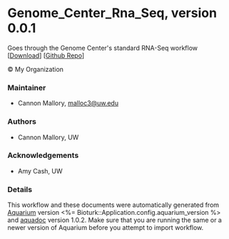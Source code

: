 # Genome_Center_Rna_Seq, version 0.0.1

Goes through the Genome Center's standard RNA-Seq workflow [[Download](genome_center_na_seq.aq)] [[Github Repo](https://github.com/malloc3/genome_center_na_seq)]

&copy; My Organization


### Maintainer
- Cannon Mallory, <malloc3@uw.edu>

### Authors
  - Cannon Mallory, UW

### Acknowledgements
  - Amy Cash, UW

### Details
This workflow and these documents were automatically generated from
[Aquarium](http://www.aquarium.bio) version <%= Bioturk::Application.config.aquarium_version %> and
[aquadoc](https://github.com/klavinslab/aquadoc) version 1.0.2.
Make sure that you are running the same or a newer version of Aquarium before you attempt to
import workflow.
